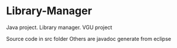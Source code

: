 # Library-Manager
Java project. Library manager. VGU project

Source code in src folder
Others are javadoc generate from eclipse

